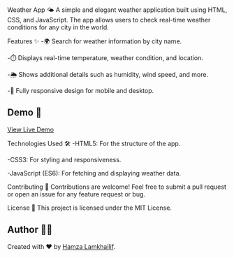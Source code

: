 Weather App 🌤️
A simple and elegant weather application built using HTML, CSS, and JavaScript. The app allows users to check real-time weather conditions for any city in the world.

Features ✨
 -🌍 Search for weather information by city name.
 
 -⏱️ Displays real-time temperature, weather condition, and location.
 
 -🌦️ Shows additional details such as humidity, wind speed, and more.
 
 -📱 Fully responsive design for mobile and desktop.

## Demo 🚀
[View Live Demo](https://hemzaaaaaa.github.io/weather-app/)

Technologies Used 🛠️
 -HTML5: For the structure of the app.
 
 -CSS3: For styling and responsiveness.
 
 -JavaScript (ES6): For fetching and displaying weather data.
 

Contributing 🤝
Contributions are welcome!
Feel free to submit a pull request or open an issue for any feature request or bug.

License 📝
This project is licensed under the MIT License.

## Author 🧑‍💻
Created with ❤️ by [Hamza Lamkhailif](https://github.com/Hemzaaaaaa).
